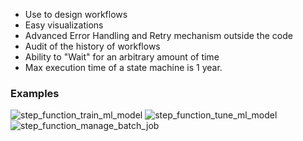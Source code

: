 - Use to design workflows
- Easy visualizations
- Advanced Error Handling and Retry mechanism outside the code
- Audit of the history of workflows
- Ability to "Wait" for an arbitrary amount of time
- Max execution time of a state machine is 1 year.

### Examples

![step_function_train_ml_model](step_function_train_ml_model.png)
![step_function_tune_ml_model](step_function_tune_ml_model.png)
![step_function_manage_batch_job](step_function_manage_batch_job.png)